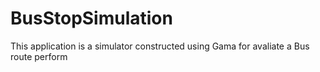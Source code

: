 # BusStopSimulation
This application is a simulator constructed using Gama for avaliate a Bus route perform
